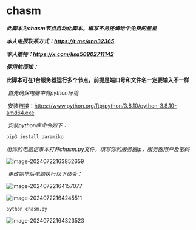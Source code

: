 # chasm

***此脚本为chasm节点自动化脚本，编写不易还请给个免费的星星***

***本人电报联系方式：https://t.me/ann32365***

***本人推特：https://x.com/lisa50902711142***

***使用前须知：***

​	**此脚本可在1台服务器运行多个节点，前提是端口号和文件名一定要输入不一样**

​	*首先确保电脑中有python环境*

​	安装链接：https://www.python.org/ftp/python/3.8.10/python-3.8.10-amd64.exe

​	*安装python库命令如下：*

```python
pip3 install paramiko
```

​	*用你的电脑记事本打开chasm.py文件，填写你的服务器ip，服务器用户及密码*

![image-20240722163852659](C:\Users\admin\AppData\Roaming\Typora\typora-user-images\image-20240722163852659.png)				

​	*更改完毕后电脑执行以下命令：*

![image-20240722164157077](C:\Users\admin\AppData\Roaming\Typora\typora-user-images\image-20240722164157077.png)

![image-20240722164245511](C:\Users\admin\AppData\Roaming\Typora\typora-user-images\image-20240722164245511.png)

```cmd
python chasm.py
```

![image-20240722164323523](C:\Users\admin\AppData\Roaming\Typora\typora-user-images\image-20240722164323523.png)